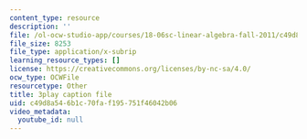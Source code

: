 ```yaml
---
content_type: resource
description: ''
file: /ol-ocw-studio-app/courses/18-06sc-linear-algebra-fall-2011/c49d8a546b1c70faf195751f46042b06_AmQcoopBUTk.srt
file_size: 8253
file_type: application/x-subrip
learning_resource_types: []
license: https://creativecommons.org/licenses/by-nc-sa/4.0/
ocw_type: OCWFile
resourcetype: Other
title: 3play caption file
uid: c49d8a54-6b1c-70fa-f195-751f46042b06
video_metadata:
  youtube_id: null
---
```

